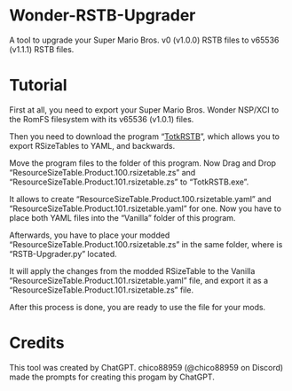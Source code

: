 # Wonder-RSTB-Upgrader
A tool to upgrade your Super Mario Bros. v0 (v1.0.0) RSTB files to v65536 (v1.1.1) RSTB files.

# Tutorial
First at all, you need to export your Super Mario Bros. Wonder NSP/XCI to the RomFS filesystem with its v65536 (v1.0.1) files.

Then you need to download the program “[TotkRSTB](https://github.com/VelouriasMoon/TotkRSTB)”, which allows you to export RSizeTables to YAML, and backwards.

Move the program files to the folder of this program. Now Drag and Drop “ResourceSizeTable.Product.100.rsizetable.zs” and “ResourceSizeTable.Product.101.rsizetable.zs” to “TotkRSTB.exe”.

It allows to create “ResourceSizeTable.Product.100.rsizetable.yaml” and “ResourceSizeTable.Product.101.rsizetable.yaml” for one. Now you have to place both YAML files into the “Vanilla” folder of this program.

Afterwards, you have to place your modded “ResourceSizeTable.Product.100.rsizetable.zs” in the same folder, where is “RSTB-Upgrader.py” located.

It will apply the changes from the modded RSizeTable to the Vanilla “ResourceSizeTable.Product.101.rsizetable.yaml” file, and export it as a “ResourceSizeTable.Product.101.rsizetable.zs” file.

After this process is done, you are ready to use the file for your mods.

# Credits
This tool was created by ChatGPT. chico88959 (@chico88959 on Discord) made the prompts for creating this progam by ChatGPT.
